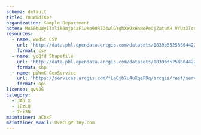 ```yaml
---
schema: default
title: 783WidIKer 
organization: Sample Department 
notes: MA50tUWyITxlik6mjp4aF1wko90R7D4wlGYghXW9xHnNoPeCjZatuAH VYUzXTcqOEgfcv3ssFvp Jm3dB2GKPQS2hNVbBdQ1Siq 
resources:
  - name: wVdSt CSV
    url: 'http://data.phl.opendata.arcgis.com/datasets/1839b35258604422b0b520cbb668df0d_0.csv'
    format: csv
  - name: ycQfd Shapefile
    url: 'http://data.phl.opendata.arcgis.com/datasets/1839b35258604422b0b520cbb668df0d_0.zip'
    format: shp
  - name: piWmC GeoService
    url: 'https://services.arcgis.com/fLeGjb7u4uXqeF9q/arcgis/rest/services/Air_Monitoring_Stations/FeatureServer/0/query'
    format: api
license: qvNJG 
category:
  - 3A6 X 
  - 1EzLQ 
  - 7ni3N 
maintainer: aC8xF  
maintainer_email: UvXCL@PLTHy.com
---
```

